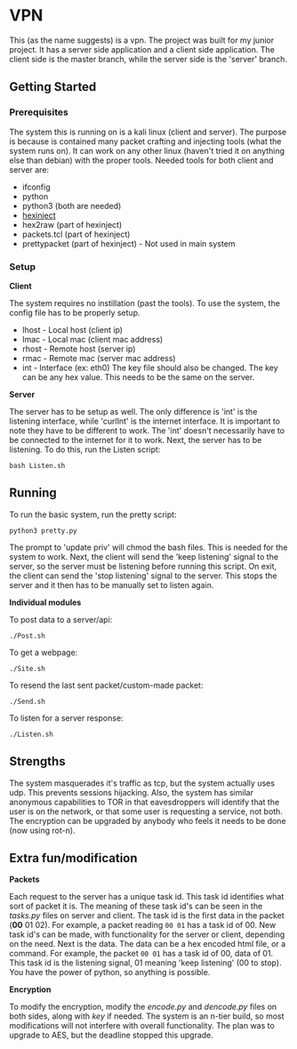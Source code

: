 # VPN
This (as the name suggests) is a vpn. The project was built for my junior project. It has a server side application and a client 
side application. The client side is the master branch, while the server side is the 'server' branch.

## Getting Started

### Prerequisites
The system this is running on is a kali linux (client and server). The purpose is because is contained many packet crafting and 
injecting 
tools (what the system runs on). It can work on any other linux (haven't tried it on anything else than debian) with the proper
tools.
Needed tools for both client and server are:
* ifconfig
* python
* python3 (both are needed)
* [hexinject](http://hexinject.sourceforge.net/)
* hex2raw (part of hexinject)
* packets.tcl (part of hexinject)
* prettypacket (part of hexinject) - Not used in main system

### Setup
**Client**

The system requires no instillation (past the tools). To use the system, the config file has to be properly setup.
* lhost - Local host (client ip)
* lmac - Local mac (client mac address)
* rhost - Remote host (server ip)
* rmac - Remote mac (server mac address)
* int - Interface (ex: eth0)
The key file should also be changed. The key can be any hex value.
This needs to be the same on the server.

**Server**

The server has to be setup as well. The only difference is 'int' is the listening interface, while 'curlInt' is the internet 
interface. It is important to note they have to be different to work. The 'int' doesn't necessarily have to be connected to the 
internet for it to work. Next, the server has to be listening. To do this, run the Listen script:
```
bash Listen.sh
```
## Running
To run the basic system, run the pretty script:
```
python3 pretty.py
```
The prompt to 'update priv' will chmod the bash files. This is needed for the system to work. Next, the client will send the 
'keep listening' signal to the server, so the server must be listening before running this script. On exit, the client can send 
the 'stop listening' signal to the server. This stops the server and it then has to be manually set to listen again.

**Individual modules**

To post data to a server/api:
```
./Post.sh
```
To get a webpage:
```
./Site.sh
```
To resend the last sent packet/custom-made packet:
```
./Send.sh
```
To listen for a server response:
```
./Listen.sh
```
## Strengths
The system masquerades it's traffic as tcp, but the system actually uses udp. This prevents sessions hijacking. Also, the system 
has similar anonymous capabilities to TOR in that eavesdroppers will identify that the user is on the network, or that some user 
is requesting a service, not both. The encryption can be upgraded by anybody who feels it needs to be done (now using rot-n). 

## Extra fun/modification
**Packets**

Each request to the server has a unique task id. This task id identifies what sort of packet it is. The meaning of these task 
id's can be seen in the *tasks.py* files on server and client. The task id is the first data in the packet (**00** 01 02). For 
example, a packet reading `00 01` has a task id of 00. New task id's can be made, with functionality for the server or client, 
depending on the need. Next is the data. The data can be a hex encoded html file, or a command. For example, the packet `00 01` 
has a task id of 00, data of 01. This task id is the listening signal, 01 meaning 'keep listening' (00 to stop). You have the 
power of python, so anything is possible.

**Encryption**

To modify the encryption, modify the *encode.py* and *dencode.py* files on both sides, along with *key* if needed. The system is 
an n-tier build, so most modifications will not interfere with overall functionality. The plan was to upgrade to AES, but the 
deadline stopped this upgrade.
